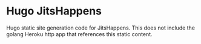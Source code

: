 # Hugo JitsHappens
Hugo static site generation code for JitsHappens. This does not include the golang Heroku http app that references this static content.
